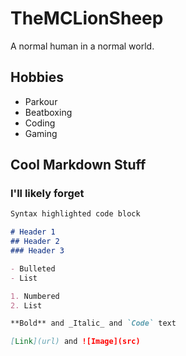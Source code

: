 # TheMCLionSheep

A normal human in a normal world.

## Hobbies
- Parkour
- Beatboxing
- Coding
- Gaming

## Cool Markdown Stuff
### I'll likely forget

```markdown
Syntax highlighted code block

# Header 1
## Header 2
### Header 3

- Bulleted
- List

1. Numbered
2. List

**Bold** and _Italic_ and `Code` text

[Link](url) and ![Image](src)
```
